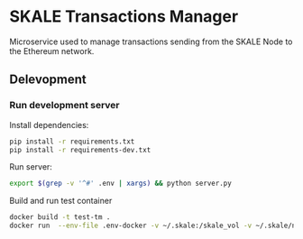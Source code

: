 # SKALE Transactions Manager

Microservice used to manage transactions sending from the SKALE Node to the Ethereum network.

## Delevopment

### Run development server

Install dependencies:

```bash
pip install -r requirements.txt
pip install -r requirements-dev.txt
```

Run server:

```bash
export $(grep -v '^#' .env | xargs) && python server.py
```

Build and run test container

```bash
docker build -t test-tm .
docker run  --env-file .env-docker -v ~/.skale:/skale_vol -v ~/.skale/node_data:/skale_node_data test-tm
```
